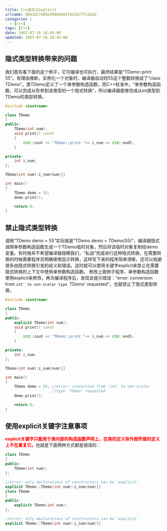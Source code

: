 ```yaml
---
title: C++语法之explicit
urlname: d841027d99af00846e5f621b77f1162b
categories : 
  - [C++]
tags: [C++]
date: 2007-07-16 16:45:00
updated: 2007-07-16 16:45:00
---
```

## 隐式类型转换带来的问题
我们首先看下面的这个例子，它可编译也可执行，最终结果是“TDemo::print 55”。有理由推断，实例化一个对象时，编译器自动将55这个整数转换成了“class TDemo”。类TDemo定义了一个单参数构造函数，而C++标准中，“单参数构造函数，可以完成从形参到该类型的一个隐式转换”，所以编译器能够完成从int类型到TDemo的类型转换。

``` c++
#include <iostream>

class TDemo
{
public:
    TDemo(int num);
    void print() const 
    { 
        std::cout << "TDemo::print "<< i_num << std::endl; 
    }

private:
    int i_num;
};

TDemo(int num):i_num(num){}

int main()
{
    TDemo demo = 55;
    demo.print();

    return 0;
}
```

## 禁止隐式类型转换
调用“TDemo demo = 55”实际就是“TDemo demo = TDemo(55)”，编译器隐式调用单参数构造函数生成一个TDemo临时对象，然后将该临时对象复制给demo变量。有时候并不希望编译器隐瞒我们，“私自”完成进行这种隐式转换，在需要转换的时候需要程序员明确使用显示转换，这样写下来的程序简单清晰，还可以规避很多由隐式转换引发的歧义和错误。这时就可以使用关键字explicit来禁止在需要隐式转换的上下文中使用单参数构造函数。
修改上面例子程序，单参数构造函数使用explicit来修饰，再次编译程序后，发现会提示错误：“error: conversion from `int' to non-scalar type `TDemo' requested”，也就禁止了隐式类型转换。

``` c++
#include <iostream>

class TDemo
{
public:
    explicit TDemo(int num);
    void print() const 
    { 
        std::cout << "TDemo::print "<< i_num << std::endl; 
    }

private:
    int i_num;
};

TDemo(int num):i_num(num){}

int main()
{
    TDemo demo = 55; //error: conversion from `int' to non-scalar 
                     //type `TDemo' requested
    demo.print();

    return 0;
}
```

## 使用explicit关键字注意事项
<font color="#FF0000">**explicit关键字只能用于类内部的构造函数声明上，在类的定义体外部所做的定义上不在重复它。**</font>也就是下面两种方式都是错误的：
``` c++
class TDemo
{
public:
    TDemo(int num);
};

//error: only declarations of constructors can be `explicit'
explicit TDemo::TDemo(int num):i_num(num){}
class TDemo
{
public:
    explicit TDemo(int num);
};

//error: only declarations of constructors can be `explicit'
explicit TDemo::TDemo(int num):i_num(num){}
```

